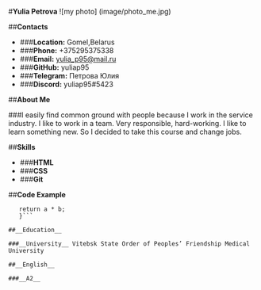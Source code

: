 #__Yulia Petrova__
![my photo] (image/photo_me.jpg)

##__Contacts__

* ###__Location:__ Gomel,Belarus
* ###__Phone:__ +375295375338
* ###__Email:__ yulia_p95@mail.ru
* ###__GitHub:__ yuliap95
* ###__Telegram:__ Петрова Юлия
* ###__Discord:__ yuliap95#5423

##__About Me__

###I easily find common ground with people because I work in the service industry. I like to work in a team. Very responsible, hard-working. I like to learn something new. So I decided to take this course and change jobs.

##__Skills__

* ###__HTML__
* ###__CSS__
* ###__Git__

##__Code Example__

```function multiply(a, b){
   return a * b;
   }```

##__Education__

###__University__ Vitebsk State Order of Peoples’ Friendship Medical University

##__English__

###__A2__

